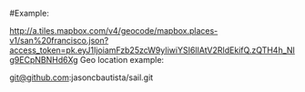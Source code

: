 #Example:

http://a.tiles.mapbox.com/v4/geocode/mapbox.places-v1/san%20francisco.json?access_token=pk.eyJ1IjoiamFzb25zcW9yIiwiYSI6IlAtV2RIdEkifQ.zQTH4h_NIg9ECpNBNHd6Xg
Geo location example:

git@github.com:jasoncbautista/sail.git
